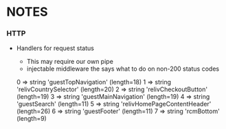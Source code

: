 NOTES
=====



### HTTP ### 

- Handlers for request status
    - This may require our own pipe
    - injectable middleware the says what to do on non-200 status codes


  0 => string 'guestTopNavigation' (length=18)
  1 => string 'relivCountrySelector' (length=20)
  2 => string 'relivCheckoutButton' (length=19)
  3 => string 'guestMainNavigation' (length=19)
  4 => string 'guestSearch' (length=11)
  5 => string 'relivHomePageContentHeader' (length=26)
  6 => string 'guestFooter' (length=11)
  7 => string 'rcmBottom' (length=9)
